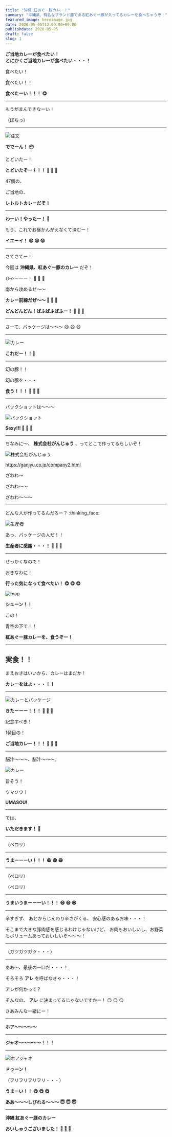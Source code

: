 ```yaml
---
title: "沖縄 紅あぐー豚カレー！"
summary: "沖縄県、有名なブランド豚である紅あぐー豚が入ってるカレーを食べちゃうぞ！"
featured_image: heroimage.jpg
date: 2020-05-05T12:00:00+09:00
publishdate: 2020-05-05
draft: false
slug: 1
---
```

**ご当地カレーが食べたい！<br>とにかくご当地カレーが食べたい・・・！**

食べたい！

食べたい！！

**食べたーい！！！ :yum:**

---

もうがまんできなーい！

（ぽちっ）

---

![注文](photo01.jpg)

**ででーん！ :package:**

とどいたー！

**とどいたぞー！！！ :tada: :tada: :tada:**

47個の、

ご当地の、

**レトルトカレーだぞ！**

---

**わーい！やったー！ :confetti_ball:**

もう、これでお昼かんがえなくて済むー！

**イエーイ！ :sunglasses: :sunglasses: :sunglasses:**

---

さてさてー！

今回は **沖縄県、紅あぐー豚のカレー** だぞ！

ひゃーーー！ :curry: :curry: :curry:

南から攻めるぜ〜〜

**カレー前線だぜ〜〜 :cherry_blossom: :cherry_blossom: :cherry_blossom:**

**どんどんどん！ぱふぱふぱふー！ :tada: :tada: :tada:**

---

さーて、パッケージは〜〜〜 :laughing: :laughing: :laughing:

---

![カレー](heroimage.jpg)

**これだー！！:curry:**

---

幻の豚！！

幻の豚を・・・

**食う！！！ :pig: :pig: :pig:**

---

バックショットは〜〜〜

![バックショット](photo02.jpg)

**Sexy!!! :sparkling_heart: :sparkling_heart: :sparkling_heart:**

---

ちなみに〜、 **株式会社がんじゅう** 、ってとこで作ってるらしいぞ！

![株式会社がんじゅう](photo03.jpg)

https://ganjyu.co.jp/company2.html

ざわわ〜

ざわわ〜〜

ざわわ〜〜〜

---

どんな人が作ってるんだろー？ :thinking_face:

![生産者](photo04.jpg)

あっ、パッケージの人だ！！

**生産者に感謝・・・！ :pray: :pray: :pray:**

---

せっかくなので！

おきなわに！

**行った気になって食べたい！ :yum: :yum: :yum:**

![map](photo06.jpg)

**シューン！！**

この！

青空の下で！！

**紅あぐー豚カレーを、食うぞー！**

---

## 実食！！

まえおきはいいから、カレーはまだか！

**カレーをはよ・・・！！**

---

![カレーとパッケージ](photo07.jpg)

**きたーーー！！！ :curry: :curry: :curry:**

記念すべき！

1発目の！

**ご当地カレー！！！ :tada: :tada: :tada:**

---

脳汁〜〜〜、脳汁〜〜〜。

![カレー](photo08.jpg)

旨そう！

ウマソウ！

**UMASOU!**

---

では、

**いただきます！ :pray:**

---

（ペロリ）

---

**うまーーーい！！！ :satisfied: :satisfied: :satisfied:**

---

（ペロリ）

（ペロリ）

---

**うまいうまーーーい！！！ :satisfied: :satisfied: :satisfied:**

---

辛すぎず、
あとからじんわり辛さがくる、
安心感のあるお味・・・！

そこまで大きな豚肉感を感じるわけじゃないけど、
お肉もおいしいし、お野菜もボリュームあっておいしいぞ〜〜〜！

---

（ガツガツガツ・・・）

---

ああ〜、最後の一口だ・・・！

そろそろ **アレ** を呼ばなきゃ・・・！

アレが何かって？

そんなの、 **アレ** に決まってるじゃないですかー！ :smirk: :smirk: :smirk:

さあみんな一緒にー！

---

**ホア〜〜〜〜〜**

---

**ジャオ〜〜〜〜〜！！！**

---

![ホアジャオ](photo09.jpg)

**ドゥーン！**

（フリフリフリフリ・・・）

**うまーい！！ :yum: :yum: :yum:**

**ああ〜〜〜しびれる〜〜〜 :innocent: :innocent: :innocent:**

---

**沖縄 紅あぐー豚のカレー**

**おいしゅうございました！ :pray: :pray: :pray:**
